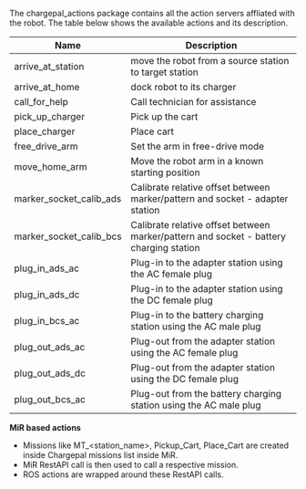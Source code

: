 The chargepal_actions package contains all the action servers affliated with the robot. The table below shows the available actions and its description.

| Name | Description |
| ------ | ------ |
|arrive_at_station|move the robot from a source station to target station|
|arrive_at_home|dock robot to its charger|
|call_for_help|Call technician for assistance|
|pick_up_charger|Pick up the cart|
|place_charger|Place cart|
|free_drive_arm|Set the arm in free-drive mode|
|move_home_arm|Move the robot arm in a known starting position|
|marker_socket_calib_ads|Calibrate relative offset between marker/pattern and socket - adapter station|
|marker_socket_calib_bcs|Calibrate relative offset between marker/pattern and socket - battery charging station|
|plug_in_ads_ac|Plug-in to the adapter station using the AC female plug|
|plug_in_ads_dc|Plug-in to the adapter station using the DC female plug|
|plug_in_bcs_ac|Plug-in to the battery charging station using the AC male plug|
|plug_out_ads_ac|Plug-out from the adapter station using the AC female plug|
|plug_out_ads_dc|Plug-out from the adapter station using the DC female plug|
|plug_out_bcs_ac|Plug-out from the battery charging station using the AC male plug|

**MiR based actions**
- Missions like MT_<station_name>, Pickup_Cart, Place_Cart are created inside Chargepal missions list inside MiR. 
- MiR RestAPI call is then used to call a respective mission.
- ROS actions are wrapped around these RestAPI calls.
